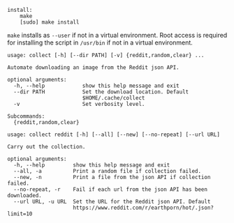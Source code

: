 ```
install:
    make
    [sudo] make install
```

`make` installs as `--user` if not in a virtual environment. Root access is
required for installing the script in `/usr/bin` if not in a virtual
environment.

```
usage: collect [-h] [--dir PATH] [-v] {reddit,random,clear} ...

Automate downloading an image from the Reddit json API.

optional arguments:
  -h, --help            show this help message and exit
  --dir PATH            Set the download location. Default
                        $HOME/.cache/collect
  -v                    Set verbosity level.

Subcommands:
  {reddit,random,clear}
```

```
usage: collect reddit [-h] [--all] [--new] [--no-repeat] [--url URL]

Carry out the collection.

optional arguments:
  -h, --help         show this help message and exit
  --all, -a          Print a random file if collection failed.
  --new, -n          Print a file from the json API if collection failed.
  --no-repeat, -r    Fail if each url from the json API has been downloaded.
  --url URL, -u URL  Set the URL for the Reddit json API. Default
                     https://www.reddit.com/r/earthporn/hot/.json?limit=10
```
